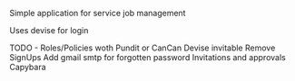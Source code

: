 Simple application for service job management

Uses devise for login

TODO - 
Roles/Policies woth Pundit or CanCan
Devise invitable
Remove SignUps
Add gmail smtp for forgotten password
Invitations and approvals
Capybara